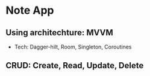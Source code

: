 # Note App
## Using architechture: MVVM
- Tech: Dagger-hilt, Room, Singleton, Coroutines
## CRUD: Create, Read, Update, Delete
